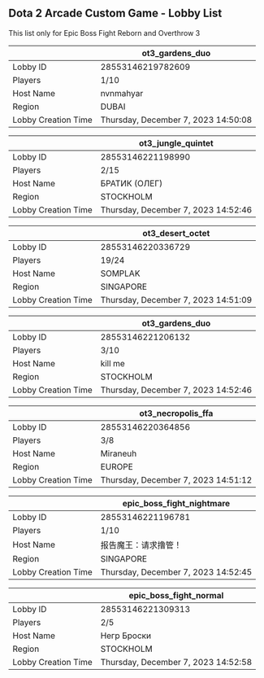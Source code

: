 ## Dota 2 Arcade Custom Game - Lobby List

This list only for Epic Boss Fight Reborn and Overthrow 3

|  | ot3_gardens_duo |
| ------ | ------ |
| Lobby ID | 28553146219782609 |
| Players | 1/10 |
| Host Name | nvnmahyar |
| Region | DUBAI |
| Lobby Creation Time | Thursday, December 7, 2023 14:50:08 |


|  | ot3_jungle_quintet |
| ------ | ------ |
| Lobby ID | 28553146221198990 |
| Players | 2/15 |
| Host Name | БРАТИК (ОЛЕГ) |
| Region | STOCKHOLM |
| Lobby Creation Time | Thursday, December 7, 2023 14:52:46 |


|  | ot3_desert_octet |
| ------ | ------ |
| Lobby ID | 28553146220336729 |
| Players | 19/24 |
| Host Name | SOMPLAK |
| Region | SINGAPORE |
| Lobby Creation Time | Thursday, December 7, 2023 14:51:09 |


|  | ot3_gardens_duo |
| ------ | ------ |
| Lobby ID | 28553146221206132 |
| Players | 3/10 |
| Host Name | kill me |
| Region | STOCKHOLM |
| Lobby Creation Time | Thursday, December 7, 2023 14:52:46 |


|  | ot3_necropolis_ffa |
| ------ | ------ |
| Lobby ID | 28553146220364856 |
| Players | 3/8 |
| Host Name | Miraneuh |
| Region | EUROPE |
| Lobby Creation Time | Thursday, December 7, 2023 14:51:12 |


|  | epic_boss_fight_nightmare |
| ------ | ------ |
| Lobby ID | 28553146221196781 |
| Players | 1/10 |
| Host Name | 报告魔王：请求撸管！ |
| Region | SINGAPORE |
| Lobby Creation Time | Thursday, December 7, 2023 14:52:45 |


|  | epic_boss_fight_normal |
| ------ | ------ |
| Lobby ID | 28553146221309313 |
| Players | 2/5 |
| Host Name | Негр Броски |
| Region | STOCKHOLM |
| Lobby Creation Time | Thursday, December 7, 2023 14:52:58 |


